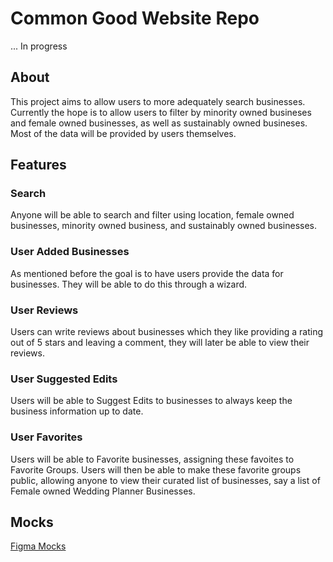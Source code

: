 # Common Good Website Repo

... In progress

## About 

This project aims to allow users to more adequately search businesses.  Currently the hope is to allow users to filter by minority owned busineses and female owned businesses, as well as sustainably owned busineses.  Most of the data will be provided by users themselves.

## Features 

### Search
Anyone will be able to search and filter using location, female owned businesses, minority owned business, and sustainably owned businesses.

### User Added Businesses
As mentioned before the goal is to have users provide the data for businesses.  They will be able to do this through a wizard.

### User Reviews
Users can write reviews about businesses which they like providing a rating out of 5 stars and leaving a comment, they will later be able to view their reviews.

### User Suggested Edits
Users will be able to Suggest Edits to businesses to always keep the business information up to date.

### User Favorites
Users will be able to Favorite businesses, assigning these favoites to Favorite Groups.  Users will then be able to make these favorite groups public, allowing anyone to view their curated list of businesses, say a list of Female owned Wedding Planner Businesses.

## Mocks
[Figma Mocks](https://www.figma.com/file/OBixuzmcR47mjDk2oid4eE/Common-Good-UI?node-id=33133%3A29379)
